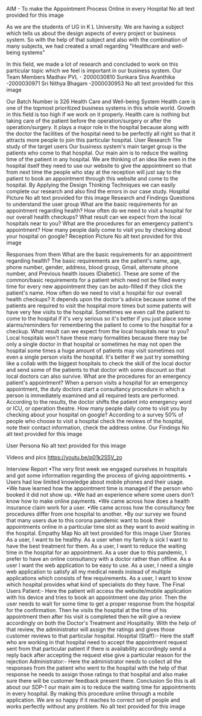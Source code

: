 AIM - To make the Appointment Process Online in every Hospital
No alt text provided for this image

As we are the students of UG in K L University. We are having a subject which tells us about the design aspects of every project or business system. So with the help of that subject and also with the combination of many subjects, we had created a small regarding "Healthcare and well-being systems"

In this field, we made a lot of research and concluded to work on this particular topic which we feel is important in our business system.
Our Team Members
Madhav PVL - 2000030810
Sunkara Siva Avanthika -2000030971
Sri Nithya Bhagam -2000030953
No alt text provided for this image

Our Batch Number is 326
Health Care and Well-being System
Health care is one of the topmost prioritized business systems in this whole world. Growth in this field is too high if we work on it properly. Health care is nothing but taking care of the patient before the operation/surgery or after the operation/surgery.
It plays a major role in the hospital because along with the doctor the facilities of the hospital need to be perfectly all right so that it attracts more people to join this particular hospital.
User Research
The study of the target users
Our business system's main target group is the patients who come to that hospital.
Our main aim is to reduce the waiting time of the patient in any hospital.
We are thinking of an idea like even in the hospital itself they need to use our website to give the appointment so that from next time the people who stay at the reception will just say to the patient to book an appointment through this website and come to the hospital.
By Applying the Design Thinking Techniques we can easily complete our research and also find the errors in our case study.
Hospital Picture
No alt text provided for this image
Research and Findings
Questions to understand the user group
What are the basic requirements for an appointment regarding health?
How often do we need to visit a hospital for our overall health checkups?
What result can we expect from the local hospitals near to you?
What are the procedures for an emergency patient's appointment?
How many people daily come to visit you by checking about your hospital on google?
Reception Picture
No alt text provided for this image

Responses from them
What are the basic requirements for an appointment regarding health? The basic requirements are the patient's name, age, phone number, gender, address, blood group, Gmail, alternate phone number, and Previous health issues (Diabetic). These are some of the common/basic requirements for a patient which need not be filled every time for every new appointment they can be auto-filled if they click the patient's name.
How often do we need to visit a hospital for our overall health checkups? It depends upon the doctor's advice because some of the patients are required to visit the hospital more times but some patients will have very few visits to the hospital. Sometimes we even call the patient to come to the hospital if it's very serious so it's better if you just place some alarms/reminders for remembering the patient to come to the hospital for a checkup.
What result can we expect from the local hospitals near to you? Local hospitals won't have these many formalities because there may be only a single doctor in that hospital or sometimes he may not open the hospital some times a huge amount of patients may visit sometimes not even a single person visits the hospital. It's better if we just try something like a collab with the biggest hospitals to check the skill of the local doctor and send some of the patients to that doctor with some discount so that local doctors can also survive.
What are the procedures for an emergency patient's appointment? When a person visits a hospital for an emergency appointment, the duty doctors start a consultancy procedure in which a person is immediately examined and all required tests are performed. According to the results, the doctor shifts the patient into emergency word or ICU, or operation theatre.
How many people daily come to visit you by checking about your hospital on google? According to a survey 50% of people who choose to visit a hospital check the reviews of the hospital, note their contact information, check the address online.
Our Findings
No alt text provided for this image

User Persona
No alt text provided for this image

Videos and pics
https://youtu.be/p01k2S5V_zo

Interview Report
•The very first week we engaged ourselves in hospitals and got some information regarding the process of giving appointments.
• Users had low limited knowledge about mobile phones and their usage.
•We have learned how the appointment time is managed if the person who booked it did not show up.
•We had an experience where some users don’t know how to make online payments.
•We came across how does a health insurance claim work for a user. 
•We came across how the consultancy fee procedures differ from one hospital to another.
•By our survey we found that many users due to this corona pandemic want to book their appointments online in a particular time slot as they want to avoid waiting in the hospital.
Empathy Map
No alt text provided for this image
User Stories
As a user, I want to be healthy.
As a user when my family is sick I want to have the best treatment for them.
As a user, I want to reduce the waiting time in the hospital for an appointment.
As a user due to this pandemic, I prefer to have an online consultancy with a doctor rather than offline.
As a user I want the web application to be easy to use.
As a user, I need a single web application to satisfy all my medical needs instead of multiple applications which consists of few requirements.
As a user, I want to know which hospital provides what kind of specialists do they have.
The Final Users
Patient:- Here the patient will access the website/mobile application with his device and tries to book an appointment one day prior. Then the user needs to wait for some time to get a proper response from the hospital for the confirmation. Then he visits the hospital at the time of his appointment then after his visit is completed then he will give a review accordingly on both the Doctor's Treatment and Hospitality. With the help of that review, the administrator will assign the ratings and gives those customer reviews to that particular hospital.
Hospital (Staff):- Here the staff who are working in that hospital need to accept the appointment request sent from that particular patient if there is availability accordingly send a reply back after accepting the request else give a particular reason for the rejection
Administrator:- Here the administrator needs to collect all the responses from the patient who went to the hospital with the help of that response he needs to assign those ratings to that hospital and also make sure there will be customer feedback present there.
Conclusion
So this is all about our SDP-1 our main aim is to reduce the waiting time for appointments in every hospital. By making this procedure online through a mobile application. We are so happy if it reaches to correct set of people and works perfectly without any problem.
No alt text provided for this image
